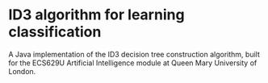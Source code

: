 # ID3 algorithm for learning classification
A Java implementation of the ID3 decision tree construction algorithm, built for the ECS629U Artificial Intelligence
module at Queen Mary University of London.